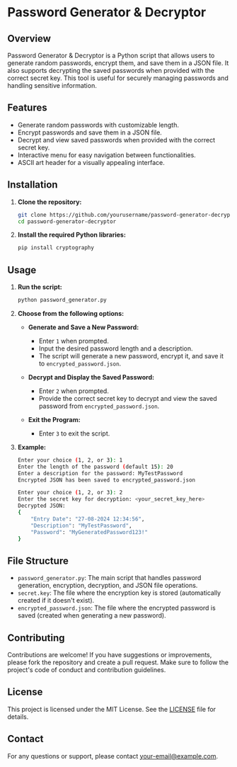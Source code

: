# Password Generator & Decryptor

## Overview

Password Generator & Decryptor is a Python script that allows users to generate random passwords, encrypt them, and save them in a JSON file. It also supports decrypting the saved passwords when provided with the correct secret key. This tool is useful for securely managing passwords and handling sensitive information.

## Features

- Generate random passwords with customizable length.
- Encrypt passwords and save them in a JSON file.
- Decrypt and view saved passwords when provided with the correct secret key.
- Interactive menu for easy navigation between functionalities.
- ASCII art header for a visually appealing interface.

## Installation

1. **Clone the repository:**

    ```bash
    git clone https://github.com/yourusername/password-generator-decryptor.git
    cd password-generator-decryptor
    ```

2. **Install the required Python libraries:**

    ```bash
    pip install cryptography
    ```

## Usage

1. **Run the script:**

    ```bash
    python password_generator.py
    ```

2. **Choose from the following options:**

    - **Generate and Save a New Password:**
      - Enter `1` when prompted.
      - Input the desired password length and a description.
      - The script will generate a new password, encrypt it, and save it to `encrypted_password.json`.

    - **Decrypt and Display the Saved Password:**
      - Enter `2` when prompted.
      - Provide the correct secret key to decrypt and view the saved password from `encrypted_password.json`.

    - **Exit the Program:**
      - Enter `3` to exit the script.

3. **Example:**

    ```bash
    Enter your choice (1, 2, or 3): 1
    Enter the length of the password (default 15): 20
    Enter a description for the password: MyTestPassword
    Encrypted JSON has been saved to encrypted_password.json

    Enter your choice (1, 2, or 3): 2
    Enter the secret key for decryption: <your_secret_key_here>
    Decrypted JSON:
    {
        "Entry Date": "27-08-2024 12:34:56",
        "Description": "MyTestPassword",
        "Password": "MyGeneratedPassword123!"
    }
    ```

## File Structure

- `password_generator.py`: The main script that handles password generation, encryption, decryption, and JSON file operations.
- `secret.key`: The file where the encryption key is stored (automatically created if it doesn't exist).
- `encrypted_password.json`: The file where the encrypted password is saved (created when generating a new password).

## Contributing

Contributions are welcome! If you have suggestions or improvements, please fork the repository and create a pull request. Make sure to follow the project's code of conduct and contribution guidelines.

## License

This project is licensed under the MIT License. See the [LICENSE](LICENSE) file for details.

## Contact

For any questions or support, please contact [your-email@example.com](mailto:your-email@example.com).

